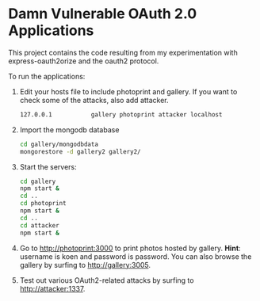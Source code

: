 # Damn Vulnerable OAuth 2.0 Applications

This project contains the code resulting from my experimentation with express-oauth2orize and the oauth2 protocol.

To run the applications:
1. Edit your hosts file to include photoprint and gallery. If you want to check some of the attacks, also add attacker.

    ```bash
    127.0.0.1           gallery photoprint attacker localhost
    ```
2. Import the mongodb database

    ```bash
    cd gallery/mongodbdata
    mongorestore -d gallery2 gallery2/
   ```

3. Start the servers:

    ```bash
    cd gallery
    npm start &
    cd ..
    cd photoprint
    npm start &
    cd ..
    cd attacker
    npm start &
    ```

4. Go to [http://photoprint:3000](http://photoprint:3000) to print photos hosted by gallery. **Hint**: username is koen and password is password. You can also browse the gallery by surfing to [http://gallery:3005](http://gallery:3005).

5. Test out various OAuth2-related attacks by surfing to [http://attacker:1337](http://attacker:1337).

